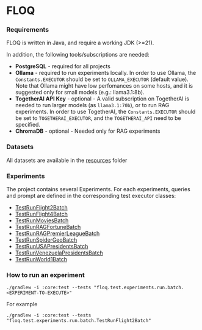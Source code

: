 # FLOQ


### Requirements
FLOQ is written in Java, and require a working JDK (>=21).

In addition, the following tools/subscriptions are needed:
- **PostgreSQL** - required for all projects
- **Ollama** - required to run experiments locally. In order to use Ollama, the `Constants.EXECUTOR` should be set to `OLLAMA_EXECUTOR` (default value). Note that Ollama might have low perfomances on some hosts, and it is suggested only for small models (e.g.: llama3.1:8b).
- **TogetherAI API Key** - optional - A valid subscription on TogetherAI is needed to run larger models (as `llama3.1:70b`), or to run RAG experiments. In order to use TogetherAI, the `Constants.EXECUTOR` should be set to `TOGETHERAI_EXECUTOR`, and the `TOGETHERAI_API` need to be specified.
- **ChromaDB** - optional - Needed only for RAG experiments

### Datasets
All datasets are available in the [resources](core/src/test/resources) folder

### Experiments
The project contains several Experiments. For each experiments, queries and prompt are defined in the corresponding test executor classes:
- [TestRunFlight2Batch](core/src/test/java/floq/test/experiments/run/batch/TestRunFlight2Batch.java)
- [TestRunFlight4Batch](core/src/test/java/floq/test/experiments/run/batch/TestRunFlight4Batch.java)
- [TestRunMoviesBatch](core/src/test/java/floq/test/experiments/run/batch/TestRunMoviesBatch.java)
- [TestRunRAGFortuneBatch](core/src/test/java/floq/test/experiments/run/batch/TestRunRAGFortuneBatch.java)
- [TestRunRAGPremierLeagueBatch](core/src/test/java/floq/test/experiments/run/batch/TestRunRAGPremierLeagueBatch.java)
- [TestRunSpiderGeoBatch](core/src/test/java/floq/test/experiments/run/batch/TestRunSpiderGeoBatch.java)
- [TestRunUSAPresidentsBatch](core/src/test/java/floq/test/experiments/run/batch/TestRunUSAPresidentsBatch.java)
- [TestRunVenezuelaPresidentsBatch](core/src/test/java/floq/test/experiments/run/batch/TestRunVenezuelaPresidentsBatch.java)
- [TestRunWorld1Batch](core/src/test/java/floq/test/experiments/run/batch/TestRunWorld1Batch.java)

### How to run an experiment

`./gradlew -i :core:test --tests "floq.test.experiments.run.batch.<EXPERIMENT-TO-EXECUTE>"`

For example

`./gradlew -i :core:test --tests "floq.test.experiments.run.batch.TestRunFlight2Batch"`
